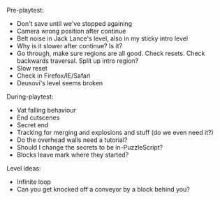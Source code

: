 Pre-playtest:
- Don't save until we've stopped againing
- Camera wrong position after continue
- Belt noise in Jack Lance's level, also in my sticky intro level
- Why is it slower after continue? Is it?
- Go through, make sure regions are all good. Check resets. Check backwards traversal. Split up intro region?
- Slow reset
- Check in Firefox/IE/Safari
- Deusovi's level seems broken

During-playtest:
- Vat falling behaviour
- End cutscenes
- Secret end
- Tracking for merging and explosions and stuff (do we even need it?)
- Do the overhead walls need a tutorial?
- Should I change the secrets to be in-PuzzleScript?
- Blocks leave mark where they started?

Level ideas:
- Infinite loop
- Can you get knocked off a conveyor by a block behind you?
